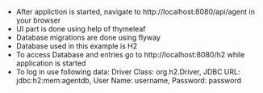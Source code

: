 - After appliction is started, navigate to http://localhost:8080/api/agent in your browser
- UI part is done using help of thymeleaf
- Database migrations are done using flyway
- Database used in this example is H2
- To access Database and entries go to http://localhost:8080/h2 while application is started
- To log in use following data: Driver Class: org.h2.Driver,  JDBC URL: jdbc:h2:mem:agentdb,  User Name: username,  Password: password

